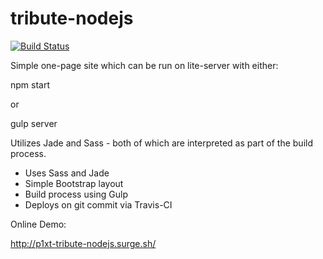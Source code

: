 # tribute-nodejs

[![Build Status](https://travis-ci.org/P1xt/tribute-nodejs.svg?branch=master)](https://travis-ci.org/P1xt/tribute-nodejs)

Simple one-page site which can be run on lite-server with either:

npm start

or

gulp server


Utilizes Jade and Sass - both of which are interpreted as part of the build process.


- Uses Sass and Jade
- Simple Bootstrap layout
- Build process using Gulp
- Deploys on git commit via Travis-CI

Online Demo:

http://p1xt-tribute-nodejs.surge.sh/
